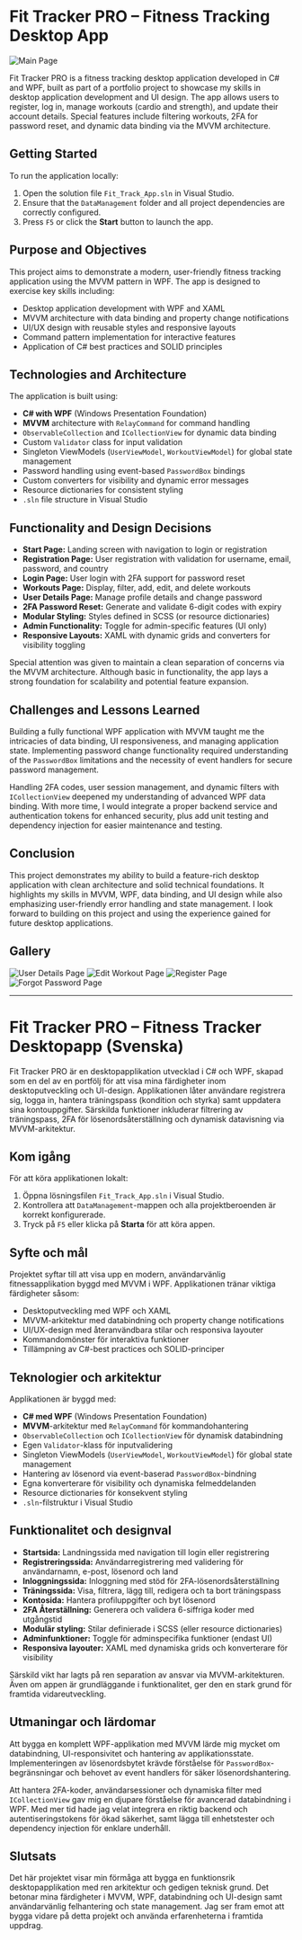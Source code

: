 # Fit Tracker PRO – Fitness Tracking Desktop App

![Main Page](screenshots/main.png)

Fit Tracker PRO is a fitness tracking desktop application developed in C# and WPF, built as part of a portfolio project to showcase my skills in desktop application development and UI design. The app allows users to register, log in, manage workouts (cardio and strength), and update their account details. Special features include filtering workouts, 2FA for password reset, and dynamic data binding via the MVVM architecture.

## Getting Started

To run the application locally:

1. Open the solution file `Fit_Track_App.sln` in Visual Studio.
2. Ensure that the `DataManagement` folder and all project dependencies are correctly configured.
3. Press `F5` or click the **Start** button to launch the app.

## Purpose and Objectives

This project aims to demonstrate a modern, user-friendly fitness tracking application using the MVVM pattern in WPF. The app is designed to exercise key skills including:

- Desktop application development with WPF and XAML
- MVVM architecture with data binding and property change notifications
- UI/UX design with reusable styles and responsive layouts
- Command pattern implementation for interactive features
- Application of C# best practices and SOLID principles

## Technologies and Architecture

The application is built using:

- **C# with WPF** (Windows Presentation Foundation)
- **MVVM** architecture with `RelayCommand` for command handling
- `ObservableCollection` and `ICollectionView` for dynamic data binding
- Custom `Validator` class for input validation
- Singleton ViewModels (`UserViewModel`, `WorkoutViewModel`) for global state management
- Password handling using event-based `PasswordBox` bindings
- Custom converters for visibility and dynamic error messages
- Resource dictionaries for consistent styling
- `.sln` file structure in Visual Studio

## Functionality and Design Decisions

- **Start Page:** Landing screen with navigation to login or registration
- **Registration Page:** User registration with validation for username, email, password, and country
- **Login Page:** User login with 2FA support for password reset
- **Workouts Page:** Display, filter, add, edit, and delete workouts
- **User Details Page:** Manage profile details and change password
- **2FA Password Reset:** Generate and validate 6-digit codes with expiry
- **Modular Styling:** Styles defined in SCSS (or resource dictionaries)
- **Admin Functionality:** Toggle for admin-specific features (UI only)
- **Responsive Layouts:** XAML with dynamic grids and converters for visibility toggling

Special attention was given to maintain a clean separation of concerns via the MVVM architecture. Although basic in functionality, the app lays a strong foundation for scalability and potential feature expansion.

## Challenges and Lessons Learned

Building a fully functional WPF application with MVVM taught me the intricacies of data binding, UI responsiveness, and managing application state. Implementing password change functionality required understanding of the `PasswordBox` limitations and the necessity of event handlers for secure password management.

Handling 2FA codes, user session management, and dynamic filters with `ICollectionView` deepened my understanding of advanced WPF data binding. With more time, I would integrate a proper backend service and authentication tokens for enhanced security, plus add unit testing and dependency injection for easier maintenance and testing.

## Conclusion

This project demonstrates my ability to build a feature-rich desktop application with clean architecture and solid technical foundations. It highlights my skills in MVVM, WPF, data binding, and UI design while also emphasizing user-friendly error handling and state management. I look forward to building on this project and using the experience gained for future desktop applications.

## Gallery

![User Details Page](screenshots/user_details.png)
![Edit Workout Page](screenshots/edit_workout.png)
![Register Page](screenshots/register.png)
![Forgot Password Page](screenshots/forgot_pass.png)

---

# Fit Tracker PRO – Fitness Tracker Desktopapp (Svenska)

Fit Tracker PRO är en desktopapplikation utvecklad i C# och WPF, skapad som en del av en portfölj för att visa mina färdigheter inom desktoputveckling och UI-design. Applikationen låter användare registrera sig, logga in, hantera träningspass (kondition och styrka) samt uppdatera sina kontouppgifter. Särskilda funktioner inkluderar filtrering av träningspass, 2FA för lösenordsåterställning och dynamisk datavisning via MVVM-arkitektur.

## Kom igång

För att köra applikationen lokalt:

1. Öppna lösningsfilen `Fit_Track_App.sln` i Visual Studio.
2. Kontrollera att `DataManagement`-mappen och alla projektberoenden är korrekt konfigurerade.
3. Tryck på `F5` eller klicka på **Starta** för att köra appen.

## Syfte och mål

Projektet syftar till att visa upp en modern, användarvänlig fitnessapplikation byggd med MVVM i WPF. Applikationen tränar viktiga färdigheter såsom:

- Desktoputveckling med WPF och XAML
- MVVM-arkitektur med databindning och property change notifications
- UI/UX-design med återanvändbara stilar och responsiva layouter
- Kommandomönster för interaktiva funktioner
- Tillämpning av C#-best practices och SOLID-principer

## Teknologier och arkitektur

Applikationen är byggd med:

- **C# med WPF** (Windows Presentation Foundation)
- **MVVM**-arkitektur med `RelayCommand` för kommandohantering
- `ObservableCollection` och `ICollectionView` för dynamisk databindning
- Egen `Validator`-klass för inputvalidering
- Singleton ViewModels (`UserViewModel`, `WorkoutViewModel`) för global state management
- Hantering av lösenord via event-baserad `PasswordBox`-bindning
- Egna konverterare för visibility och dynamiska felmeddelanden
- Resource dictionaries för konsekvent styling
- `.sln`-filstruktur i Visual Studio

## Funktionalitet och designval

- **Startsida:** Landningssida med navigation till login eller registrering
- **Registreringssida:** Användarregistrering med validering för användarnamn, e-post, lösenord och land
- **Inloggningssida:** Inloggning med stöd för 2FA-lösenordsåterställning
- **Träningssida:** Visa, filtrera, lägg till, redigera och ta bort träningspass
- **Kontosida:** Hantera profiluppgifter och byt lösenord
- **2FA Återställning:** Generera och validera 6-siffriga koder med utgångstid
- **Modulär styling:** Stilar definierade i SCSS (eller resource dictionaries)
- **Adminfunktioner:** Toggle för adminspecifika funktioner (endast UI)
- **Responsiva layouter:** XAML med dynamiska grids och konverterare för visibility

Särskild vikt har lagts på ren separation av ansvar via MVVM-arkitekturen. Även om appen är grundläggande i funktionalitet, ger den en stark grund för framtida vidareutveckling.

## Utmaningar och lärdomar

Att bygga en komplett WPF-applikation med MVVM lärde mig mycket om databindning, UI-responsivitet och hantering av applikationsstate. Implementeringen av lösenordsbytet krävde förståelse för `PasswordBox`-begränsningar och behovet av event handlers för säker lösenordshantering.

Att hantera 2FA-koder, användarsessioner och dynamiska filter med `ICollectionView` gav mig en djupare förståelse för avancerad databindning i WPF. Med mer tid hade jag velat integrera en riktig backend och autentiseringstokens för ökad säkerhet, samt lägga till enhetstester och dependency injection för enklare underhåll.

## Slutsats

Det här projektet visar min förmåga att bygga en funktionsrik desktopapplikation med ren arkitektur och gedigen teknisk grund. Det betonar mina färdigheter i MVVM, WPF, databindning och UI-design samt användarvänlig felhantering och state management. Jag ser fram emot att bygga vidare på detta projekt och använda erfarenheterna i framtida uppdrag.

